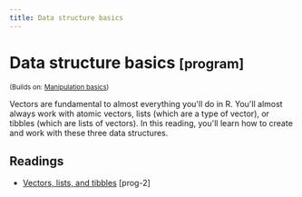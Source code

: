 ```yaml
---
title: Data structure basics
---
```


<!-- Generated automatically from data-structure-basics.yml. Do not edit by hand -->

# Data structure basics <small class='program'>[program]</small>
<small>(Builds on: [Manipulation basics](manip-basics.md))</small>

Vectors are fundamental to almost everything you'll do in R. You'll almost 
always work with atomic vectors, lists (which are a type of vector), or 
tibbles (which are lists of vectors). In this reading, you'll learn how to 
create and work with these three data structures. 

## Readings

  * [Vectors, lists, and tibbles](https://dcl-prog.stanford.edu/data-structure-basics.html) [prog-2]


